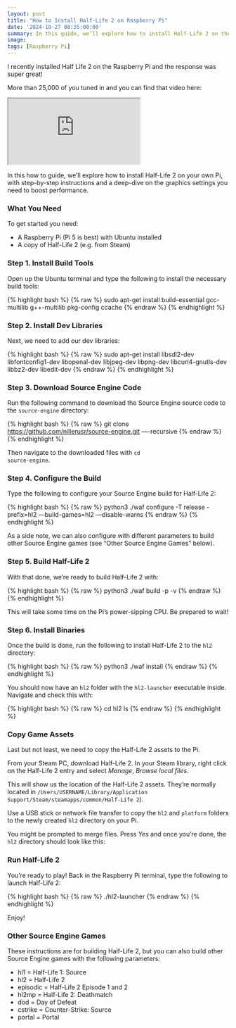 ```yaml
---
layout: post
title: "How to Install Half-Life 2 on Raspberry Pi"
date: '2024-10-27 08:35:00:00'
summary: In this guide, we’ll explore how to install Half-Life 2 on the Raspberry Pi, with step-by-step instructions to build your own mini Half-Life machine!
image:
tags: [Raspberry Pi]
---
```


I recently installed Half Life 2 on the Raspberry Pi and the response was super great!

More than 25,000 of you tuned in and you can find that video here:

<div class="youtube-container">
<iframe src="https://www.youtube.com/embed/-S_J-3CJsPU?rel=0" 
allowfullscreen class="youtube-video"></iframe>
</div> 

In this how to guide, we’ll explore how to install Half-Life 2 on your own Pi, with step-by-step instructions and a deep-dive on the graphics settings you need to boost performance.


### What You Need

To get started you need:

* A Raspberry Pi (Pi 5 is best) with Ubuntu installed
* A copy of Half-Life 2 (e.g. from Steam)


### Step 1. Install Build Tools

Open up the Ubuntu terminal and type the following to install the necessary build tools:


{% highlight bash %}
{% raw %}
sudo apt-get install build-essential gcc-multilib g++-multilib pkg-config ccache
{% endraw %}
{% endhighlight %}


### Step 2. Install Dev Libraries

Next, we need to add our dev libraries:

{% highlight bash %}
{% raw %}
sudo apt-get install libsdl2-dev libfontconfig1-dev libopenal-dev libjpeg-dev libpng-dev libcurl4-gnutls-dev libbz2-dev libedit-dev
{% endraw %}
{% endhighlight %}


### Step 3. Download Source Engine Code

Run the following command to download the Source Engine source code to the <code>source-engine</code> directory:

{% highlight bash %}
{% raw %}
git clone https://github.com/nillerusr/source-engine.git —-recursive
{% endraw %}
{% endhighlight %}

Then navigate to the downloaded files with <code>cd source-engine</code>.


### Step 4. Configure the Build

Type the following to configure your Source Engine build for Half-Life 2:

{% highlight bash %}
{% raw %}
python3 ./waf configure -T release -prefix=hl2 —build-games=hl2 —disable-warns
{% endraw %}
{% endhighlight %}

As a side note, we can also configure with different parameters to build other Source Engine games (see “Other Source Engine Games” below).


### Step 5. Build Half-Life 2

With that done, we’re ready to build Half-Life 2 with:

{% highlight bash %}
{% raw %}
python3 ./waf build -p -v
{% endraw %}
{% endhighlight %}

This will take some time on the Pi’s power-sipping CPU. Be prepared to wait!


### Step 6. Install Binaries

Once the build is done, run the following to install Half-Life 2 to the <code>hl2</code> directory:

{% highlight bash %}
{% raw %}
python3 ./waf install
{% endraw %}
{% endhighlight %}

You should now have an <code>hl2</code> folder with the <code>hl2-launcher</code> executable inside. Navigate and check this with:

{% highlight bash %}
{% raw %}
cd hl2
ls
{% endraw %}
{% endhighlight %}


### Copy Game Assets

Last but not least, we need to copy the Half-Life 2 assets to the Pi.

From your Steam PC, download Half-Life 2. In your Steam library, right click on the Half-Life 2 entry and select <em>Manage</em>, <em>Browse local files</em>.

This will show us the location of the Half-Life 2 assets. They’re normally located in <code>/Users/USERNAME/Library/Application Support/Steam/steamapps/common/Half-Life 2</code>).

Use a USB stick or network file transfer to copy the <code>hl2</code> and <code>platform</code> folders to the newly created <code>hl2</code> directory on your Pi.

You might be prompted to merge files. Press <em>Yes</em> and once you’re done, the <code>hl2</code> directory should look like this:


### Run Half-Life 2

You’re ready to play! Back in the Raspberry Pi terminal, type the following to launch Half-Life 2:

{% highlight bash %}
{% raw %}
./hl2-launcher
{% endraw %}
{% endhighlight %}

Enjoy!


### Other Source Engine Games

These instructions are for building Half-Life 2, but you can also build other Source Engine games with the following parameters:

* hl1 = Half-Life 1: Source
* hl2 = Half-Life 2 
* episodic = Half-Life 2 Episode 1 and 2
* hl2mp = Half-Life 2: Deathmatch
* dod = Day of Defeat
* cstrike = Counter-Strike: Source
* portal = Portal

